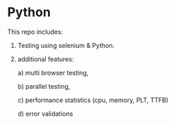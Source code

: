 # Python

This repo includes:
1) Testing using selenium & Python.

2) additional features: 

   a) multi browser testing, 
   
   b) parallel testing,
   
   c) performance statistics (cpu, memory, PLT, TTFB)
   
   d) error validations
